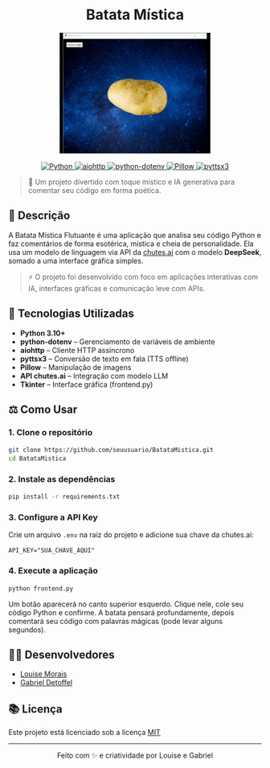<h1 align="center">Batata Mística </h1>

<p align="center">
  <img src="assets/batata_gif.mp4.gif" width="300" height="240" alt="GIF da Batata Mística">
</p>

<p align="center">
  <a href="https://www.python.org/">
    <img alt="Python" src="https://img.shields.io/badge/Python-3776AB?style=for-the-badge&logo=python&logoColor=white">
  </a>
  <a href="https://aiohttp.readthedocs.io/">
    <img alt="aiohttp" src="https://img.shields.io/badge/aiohttp-3.8+-blue?style=for-the-badge">
  </a>
  <a href="https://pypi.org/project/python-dotenv/">
    <img alt="python-dotenv" src="https://img.shields.io/badge/python--dotenv-0.21+-green?style=for-the-badge">
  </a>
  <a href="https://pypi.org/project/Pillow/">
    <img alt="Pillow" src="https://img.shields.io/badge/Pillow-9.0+-orange?style=for-the-badge">
  </a>
  <a href="https://pypi.org/project/pyttsx3/">
    <img alt="pyttsx3" src="https://img.shields.io/badge/pyttsx3-TTS-blueviolet?style=for-the-badge">
  </a>
</p>

> 🌟 Um projeto divertido com toque místico e IA generativa para comentar seu código em forma poética.

## 📃 Descrição

A Batata Mística Flutuante é uma aplicação que analisa seu código Python e faz comentários de forma esotérica, mística e cheia de personalidade. Ela usa um modelo de linguagem via API da [chutes.ai](https://chutes.ai/) com o modelo **DeepSeek**, somado a uma interface gráfica simples.

> ⚡ O projeto foi desenvolvido com foco em aplicações interativas com IA, interfaces gráficas e comunicação leve com APIs.

## 🧰 Tecnologias Utilizadas

* **Python 3.10+**
* **python-dotenv** – Gerenciamento de variáveis de ambiente
* **aiohttp** – Cliente HTTP assíncrono
* **pyttsx3** – Conversão de texto em fala (TTS offline)
* **Pillow** – Manipulação de imagens
* **API chutes.ai** – Integração com modelo LLM
* **Tkinter** – Interface gráfica (frontend.py)

## ⚖️ Como Usar

### 1. Clone o repositório

```bash
git clone https://github.com/seuusuario/BatataMistica.git
cd BatataMistica
```

### 2. Instale as dependências

```bash
pip install -r requirements.txt
```

### 3. Configure a API Key

Crie um arquivo `.env` na raiz do projeto e adicione sua chave da chutes.ai:

```env
API_KEY="SUA_CHAVE_AQUI"
```

### 4. Execute a aplicação

```bash
python frontend.py
```

Um botão aparecerá no canto superior esquerdo. Clique nele, cole seu código Python e confirme.
A batata pensará profundamente, depois comentará seu código com palavras mágicas (pode levar alguns segundos).

## 👨‍💼 Desenvolvedores

* [Louise Morais](https://github.com/louisemorais)
* [Gabriel Detoffel](https://github.com/GabrielDetoffel)

## 📚 Licença

Este projeto está licenciado sob a licença [MIT](https://choosealicense.com/licenses/mit/)

---

<p align="center">
  Feito com ✨ e criatividade por Louise e Gabriel
</p>
